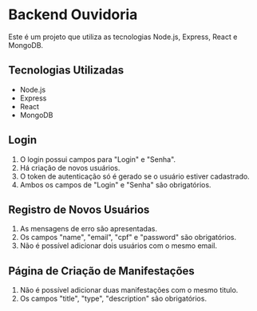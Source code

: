 # Backend Ouvidoria

Este é um projeto que utiliza as tecnologias Node.js, Express, React e MongoDB.

## Tecnologias Utilizadas

- Node.js
- Express
- React
- MongoDB

## Login

1. O login possui campos para "Login" e "Senha".
2. Há criação de novos usuários.
3. O token de autenticação só é gerado se o usuário estiver cadastrado.
4. Ambos os campos de "Login" e "Senha" são obrigatórios.

## Registro de Novos Usuários

1. As mensagens de erro são apresentadas.
2. Os campos "name", "email", "cpf" e "password" são obrigatórios.
3. Não é possível adicionar dois usuários com o mesmo email.

## Página de Criação de Manifestações

1. Não é possível adicionar duas manifestações com o mesmo titulo.
2. Os campos "title", "type", "description" são obrigatórios.


